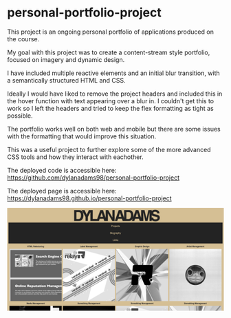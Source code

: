 # personal-portfolio-project

This project is an ongoing personal portfolio of applications produced on the course.

My goal with this project was to create a content-stream style portfolio, focused on imagery and dynamic design.

I have included multiple reactive elements and an initial blur transition, with a semantically structured HTML and CSS.

Ideally I would have liked to remove the project headers and included this in the hover function with text appearing over a blur in. I couldn't get this to work so I left the headers and tried to keep the flex formatting as tight as possible.

The portfolio works well on both web and mobile but there are some issues with the formatting that would improve this situation.

This was a useful project to further explore some of the more advanced CSS tools and how they interact with eachother.

The deployed code is accessible here: https://github.com/dylanadams98/personal-portfolio-project

The deployed page is accessible here: https://dylanadams98.github.io/personal-portfolio-project

![Alt text](assets/images/Screenshot%202023-04-12%20at%2022.11.55.png)